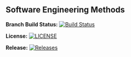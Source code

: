 ## Software Engineering Methods


**Branch Build Status:** 
[![Build Status](https://travis-ci.com/The-Liam-Blair/sem.svg?branch=feature%2Fmongo-integration)](https://travis-ci.com/The-Liam-Blair/sem)

**License:**
[![LICENSE](https://img.shields.io/github/license/The-Liam-Blair/sem.svg?style=flat-square)](https://github.com/The-Liam-Blair/sem/blob/master/LICENSE)

**Release:**
[![Releases](https://img.shields.io/github/release/The-Liam-Blair/sem/all.svg?style=flat-square)](https://github.com/The-Liam-Blair/sem/releases)
